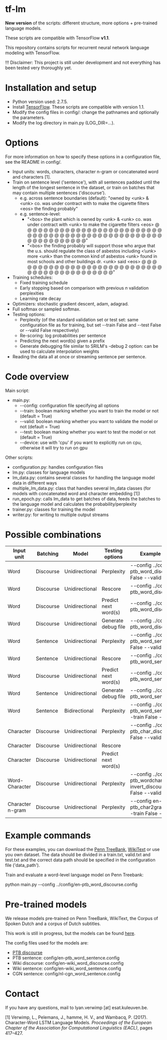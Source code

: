 # tf-lm
**New version** of the scripts: different structure, more options + pre-trained language models.

These scripts are compatible with TensorFlow **v1.1**. 

This repository contains scripts for recurrent neural network language modeling with TensorFlow.

!!! Disclaimer: This project is still under development and not everything has been tested very thoroughly yet.

# Installation and setup

* Python version used: 2.7.5. 
* Install [TensorFlow](https://www.tensorflow.org/versions/0.6.0/get_started/os_setup.html#download-and-setup). These scripts are compatible with version 1.1.
* Modify the config files in config/: change the pathnames and optionally the parameters.
* Modify the log directory in main.py (LOG_DIR=...).

# Options

For more information on how to specify these options in a configuration file, see the README in config/.

* Input units: words, characters, character n-gram or concatenated word and characters [1].
* Train on sentence level ('sentence'), with all sentences padded until the length of the longest sentence in the dataset, or train on batches that may contain multiple sentences ('discourse'). 
  * e.g. across sentence boundaries (default): "owned by \<unk\> & \<unk\> co. was under contract with <unk> to make the cigarette filters \<eos\> the finding probably"
  * e.g. sentence-level: 
    * "\<bos\> the plant which is owned by \<unk\> & \<unk\> co. was under contract with \<unk\> to make the cigarette filters \<eos\> @ @ @ @ @ @ @ @ @ @ @ @ @ @ @ @ @ @ @ @ @ @ @ @ @ @ @ @ @ @ @ @ @ @ @ @ @ @ @ @ @ @ @ @ @ @ @ @ @ @ @ @ @ @ @ @ @ @ @ @ @ @"
    * "\<bos\> the finding probably will support those who argue that the u.s. should regulate the class of asbestos including <\unk\> more \<unk\> than the common kind of asbestos \<unk\> found in most schools and other buildings dr. \<unk\> said \<eos\> @ @ @ @ @ @ @ @ @ @ @ @ @ @ @ @ @ @ @ @ @ @ @ @ @ @ @ @ @ @ @ @ @ @ @ @ @ @ @ @ @ @ @ @"
* Training schedules:
  * Fixed training schedule
  * Early stopping based on comparison with previous *n* validation perplexities
  * Learning rate decay
* Optimizers: stochastic gradient descent, adam, adagrad.
* Full softmax or sampled softmax. 
* Testing options:
  * Perplexity (of the standard validation set or test set: same configuration file as for training, but set --train False and --test False or --valid False respectively)
  * Re-scoring: log probabilities per sentence
  * Predicting the next word(s) given a prefix
  * Generate debugging file similar to SRILM's -debug 2 option: can be used to calculate interpolation weights
* Reading the data all at once or streaming sentence per sentence.
 

# Code overview

Main script:

* main.py:
  * --config: configuration file specifying all options
  * --train: boolean marking whether you want to train the model or not (default = True)
  * --valid: boolean marking whether you want to validate the model or not (default = True)
  * --test: boolean marking whether you want to test the model or not (default = True)
  * --device: use with 'cpu' if you want to explicitly run on cpu, otherwise it will try to run on gpu
  

Other scripts:

* configuration.py: handles configuration files
* lm.py: classes for language models
* lm_data.py: contains several classes for handling the language model data in different ways
* multiple_lm_data.py: class that handles several lm_data classes (for models with concatenated word and character embedding [1])
* run_epoch.py: calls lm_data to get batches of data, feeds the batches to the language model and calculates the probability/perplexity
* trainer.py: classes for training the model
* writer.py: for writing to multiple output streams

# Possible combinations

| Input unit | Batching | Model | Testing options | Example (arguments only)
| --- | --- | --- | --- | --- |
| Word | Discourse | Unidirectional | Perplexity | --config ../config/en-ptb_word_discourse.config (--train False --valid False)
| Word | Discourse | Unidirectional | Rescore | --config ../config/en-ptb_word_discourse_rescore.config
| Word | Discourse | Unidirectional | Predict next word(s) | --config ../config/en-ptb_word_discourse_predict.config
| Word | Discourse | Unidirectional | Generate debug file | --config ../config/en-ptb_word_discourse_debug2.config
| Word | Sentence | Unidirectional | Perplexity | --config ../config/en-ptb_word_sentence.config (--train False --valid False)
| Word | Sentence | Unidirectional | Rescore | --config ../config/en-ptb_word_sentence_rescore.config
| Word | Discourse | Unidirectional | Predict next word(s) | --config ../config/en-ptb_word_sentence_predict.config
| Word | Sentence | Unidirectional | Generate debug file | --config ../config/en-ptb_word_sentence_debug2.config
| Word | Sentence | Bidirectional | Perplexity | --config ../config/en-ptb_word_sentence_bidir.config (--train False --valid False)
| Character | Discourse | Unidirectional | Perplexity | --config ../config/en-ptb_char_discourse.config (--train False --valid False)
| Character | Discourse | Unidirectional | Rescore |
| Character | Discourse | Unidirectional | Predict next word(s) |
| Word-Character | Discourse | Unidirectional | Perplexity | --config ../config/en-ptb_wordchar9-invert_discourse.config (--train False --valid False)
| Character n-gram | Discourse | Unidirectional | Perplexity | --config en-ptb_char2gram_discourse.config (--train False --valid False)



# Example commands

For these examples, you can download the [Penn TreeBank](https://catalog.ldc.upenn.edu/ldc99t42), [WikiText](https://www.salesforce.com/products/einstein/ai-research/the-wikitext-dependency-language-modeling-dataset/) or use you own dataset. The data should be divided in a train.txt, valid.txt and test.txt and the correct data path should be specified in the configuration file ('data_path').

Train and evaluate a word-level language model on Penn Treebank:

python main.py --config ../config/en-ptb_word_discourse.config

# Pre-trained models

We release models pre-trained on Penn TreeBank, WikiText, the Corpus of Spoken Dutch and a corpus of Dutch subtitles. 

This work is still in progress, but the models can be found [here](http://homes.esat.kuleuven.be/~lverwimp/lstm_lm/).

The config files used for the models are:
* [PTB discourse](config/en-ptb_word_discourse.config)
* PTB sentence: config/en-ptb_word_sentence.config
* Wiki discourse: config/en-wiki_word_discourse.config
* Wiki sentence: config/en-wiki_word_sentence.config
* CGN sentence: config/nl-cgn_word_sentence.config

# Contact

If you have any questions, mail to lyan.verwimp [at] esat.kuleuven.be.

[1] Verwimp, L., Pelemans, J., hamme, H. V., and Wambacq, P. (2017). Character-Word LSTM Language Models. *Proceedings of the European Chapter of the Association for Computational Linguistics (EACL)*, pages 417–427.
